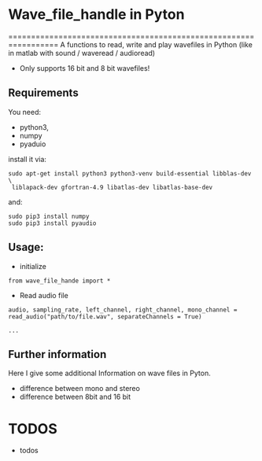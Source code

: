 # Wave_file_handle in Pyton
=================================================================
A functions to read, write and play wavefiles in Python 
(like in matlab with sound / waveread / audioread)

* Only supports 16 bit and 8 bit wavefiles!

Requirements
------------

You need:

* python3,
* numpy 
* pyaduio

install it via:
```
sudo apt-get install python3 python3-venv build-essential libblas-dev \
 liblapack-dev gfortran-4.9 libatlas-dev libatlas-base-dev
```
and:
```
sudo pip3 install numpy
sudo pip3 install pyaudio
```

Usage:
-----------------
* initialize
```
from wave_file_hande import *
```
* Read audio file
```
audio, sampling_rate, left_channel, right_channel, mono_channel = read_audio("path/to/file.wav", separateChannels = True)

...
```





Further information
-------------------
Here I give some additional Information on wave files in Pyton.

* difference between mono and stereo
* difference between 8bit and 16 bit


TODOS
=====
* todos

